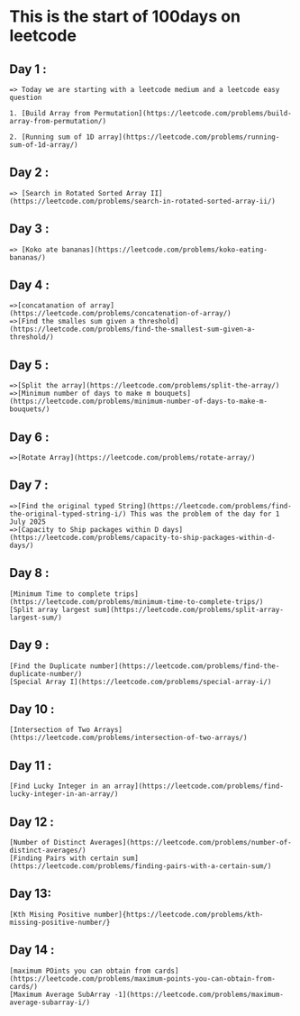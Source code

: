 # This is the start of 100days on leetcode 

## Day 1 : 

    => Today we are starting with a leetcode medium and a leetcode easy question

    1. [Build Array from Permutation](https://leetcode.com/problems/build-array-from-permutation/)

    2. [Running sum of 1D array](https://leetcode.com/problems/running-sum-of-1d-array/)

## Day 2 : 

    => [Search in Rotated Sorted Array II](https://leetcode.com/problems/search-in-rotated-sorted-array-ii/)


## Day 3 : 

    => [Koko ate bananas](https://leetcode.com/problems/koko-eating-bananas/)

## Day 4 : 

    =>[concatanation of array](https://leetcode.com/problems/concatenation-of-array/)
    =>[Find the smalles sum given a threshold](https://leetcode.com/problems/find-the-smallest-sum-given-a-threshold/)

## Day 5 : 

    =>[Split the array](https://leetcode.com/problems/split-the-array/)
    =>[Minimum number of days to make m bouquets](https://leetcode.com/problems/minimum-number-of-days-to-make-m-bouquets/)

## Day 6 : 

    =>[Rotate Array](https://leetcode.com/problems/rotate-array/)


## Day 7 : 

    =>[Find the original typed String](https://leetcode.com/problems/find-the-original-typed-string-i/) This was the problem of the day for 1 July 2025
    =>[Capacity to Ship packages within D days](https://leetcode.com/problems/capacity-to-ship-packages-within-d-days/)

## Day 8 : 

    [Minimum Time to complete trips](https://leetcode.com/problems/minimum-time-to-complete-trips/)
    [Split array largest sum](https://leetcode.com/problems/split-array-largest-sum/)


## Day 9 :

    [Find the Duplicate number](https://leetcode.com/problems/find-the-duplicate-number/)
    [Special Array I](https://leetcode.com/problems/special-array-i/)


## Day 10 : 

    [Intersection of Two Arrays](https://leetcode.com/problems/intersection-of-two-arrays/)

## Day 11 : 

    [Find Lucky Integer in an array](https://leetcode.com/problems/find-lucky-integer-in-an-array/)


## Day 12 : 

    [Number of Distinct Averages](https://leetcode.com/problems/number-of-distinct-averages/)
    [Finding Pairs with certain sum](https://leetcode.com/problems/finding-pairs-with-a-certain-sum/)

## Day 13: 

    [Kth Mising Positive number]{https://leetcode.com/problems/kth-missing-positive-number/}


## Day 14 : 

    [maximum POints you can obtain from cards](https://leetcode.com/problems/maximum-points-you-can-obtain-from-cards/)
    [Maximum Average SubArray -1](https://leetcode.com/problems/maximum-average-subarray-i/)